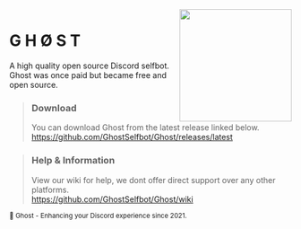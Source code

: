<img src="https://github.com/GhostSelfbot/Branding/blob/main/animated%20icon.gif?raw=true" width="200px" align="right">

# G H Ø S T

A high quality open source Discord selfbot.  
Ghost was once paid but became free and open source.  

> ### Download
> You can download Ghost from the latest release linked below.  
> https://github.com/GhostSelfbot/Ghost/releases/latest

> ### Help & Information
> View our wiki for help, we dont offer direct support over any other platforms.  
> https://github.com/GhostSelfbot/Ghost/wiki

<sub>👻 Ghost - Enhancing your Discord experience since 2021.</sub>
